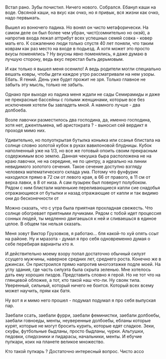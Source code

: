 Встал рано. Зубы почистил. Ничего нового. Собрался. Ебанул каши на воде. Овсяной каши, на вкус как очко, но я привык, вся жизни как очко, надо первыкать.

Вышел из вонючего падика. Но вонял он чисто метафорически. На самом деле он был более чем убран, чист(сомнительно но окэй), а напротив входа лежал аттрибут всех успешных семей совка - ковер мать его. К сожалению люди только спустя 40 лет поняли, что таким коврам как раз место на входе в подьезд. А хотя может это просто вкусы поменялись ? Ну вкусны явно поменялись, я даже думаю в лучшую сторону, ведь вкус перестал быть дерьмовым. 

И как только я вышел меня осенило! А ведь родители могли специально вешать ковры, чтобы дети каждое утро рассматривали на нем узоры. Ебать. Я гений. День уже будет прожит не зря. Только главное не забыть эту мысль, только не забыть.

Однако при выходе из падика меня ждали не  сады Семирамиды и даже не прекрасные бассейны с голыми женщинами, которые все без исключения хотели бы  завладеть мной. А намного лучше - два долбоеба. 

Возле лавочки разместилось два господина, да, именно господина, хотя нет, джентльмена, мб аристократа ? - выносил сей вердикт я проходя мимо них. 

Удивительно, но полуоткрытая бутылка коньяка или ссанья блистала на солнце словно золотой кубок в руках вавилоновой блудницы. Кубок наполненный уже на 1/3, но все же готовый опоить своим прекрасным содержимым всю землю. Данная чекушка быра расположена не на краю лавочки, не на середине, не по центру, а идеально на линии невидимого золотого сечения. Такое сечение доступно взгляду человека математического склада ума. Потому что фунфурик находился прямо в 72 см от левого края, в 66 от правого, в 11 см от верха лавки, в 8 от низа. А сам пузырек был повернут полубоком. Рядом с ним блистали маленькие переливающиеся капли сие снадобья отражающиеся от бутылки и назад отражающие от капли и так видимо они до бесконечности от



Можно сказать, что с утра была приятная прохладная свежесть. Что солнце обогревает приятными лучиками. Рядом с тобой идет процессия сонных людей, ты медленно двигаешься к ней и сливаешься в единое целое. В общем так нельзя сказать. 

Меня зовут Виктор Грузовков, я работаю... бля какой-то хуй опять ссыт на районе. Ну и мразота - думал я про себя одновременно думая о себе перебирая варианты кто я. 

И действительно моему взору попал достаточно обычный силуэт ссущего мужчины, наверное средних лет, среднего роста. Конечно же в джинсах. Он пристроился прямо напротив многоэтажке подле моей. На углу здания, где часть силуэта была скрыта зеленью. Мне хотелось дать ему хороших пиздов. Представить словно я герой. Но не тот что на глянцевой обложке, а тот, кто такой наш что-ли. Ну свояк типа. Уверенный, сильный, который ничего не боится. Который всех всему может научить, прям как батя. 

Ну вот я и мимо него прошел - подумал подумал я про себя выпуская пар. 

Заебали ссать, заебали фурри, заебали феминистки, заебали долбоебы, заебали говноеды, менты, неуверенные долбоебы, ебланы которые курят, которые не могут бросить курить, которые едят сладкое. Зеки, скуфы, футбольные быдланы, просто быдланы, чурки. Альтушки, педовки, спидозники и пидарасы, начальники, менты. И ебучие пупкари, коих на планете великое множество. 

Кто такой пупкарь ? Достаточно интересный вопрос. Чисто ассо




